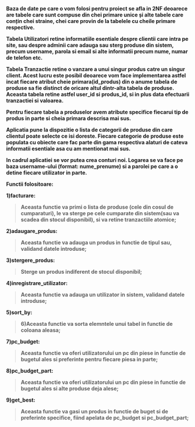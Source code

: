   **Baza de date pe care o vom folosi pentru proiect se afla in 2NF deoarece are tabele care sunt compuse din chei primare unice și alte tabele care conțin chei straine, chei care provin de la tabelele cu cheile primare respective.**
  
  
  
  **Tabela Utilizatori retine informatiile esentiale despre clientii care intra pe site, sau despre adminii care adauga sau sterg produse din sistem, precum username, parola si email si alte informatii precum nume, numar de telefon etc.**

  **Tabela Tranzactie retine o vanzare a unui singur produs catre un singur client. Acest lucru este posibil deoarece vom face implementarea astfel incat fiecare atribut cheie primara(id_produs) din o anume tabela de produse sa fie distinct de oricare altul dintr-alta tabela de produse.
Aceasta tabela retine astfel user_id si produs_id, si in plus data efectuarii tranzactiei si valoarea.**

  **Pentru fiecare tabela a produselor avem atribute specifice fiecarui tip de produs in parte si cheia primara descrisa mai sus.**

  **Aplicatia pune la dispozitie o lista de categorii de produse din care clientul poate selecte ce isi doreste. Fiecare categorie de produse este populata cu obiecte care fac parte din gama respectiva alaturi de cateva informatii esentiale asa cu am mentionat mai sus.**

  **In cadrul aplicatiei se vor putea crea conturi noi. Logarea se va face pe baza username-ului (format: nume_prenume) si a parolei pe care a o detine fiecare utilizator in parte.**


**Functii folositoare:**

  **1)facturare:**
>**Aceasta functie va primi o lista de produse (cele din cosul de cumparaturi), le va sterge pe cele cumparate din sistem(sau va scadea din stocul disponibil), si va retine tranzactiile atomice;**

  **2)adaugare_produs:**
>**Aceasta functie va adauga un produs in functie de tipul sau, validand datele introduse;**

  **3)stergere_produs:**
>**Sterge un produs indiferent de stocul disponibil;**

  **4)inregistrare_utilizator:**
>**Aceasta functie va adauga un utilizator in sistem, validand datele introduse;**

  **5)sort_by:**
>**6)Aceasta functie va sorta elemntele unui tabel in functie de coloana aleasa;**

  **7)pc_budget:**
>**Aceasta functie va oferi utilizatorului un pc din piese in functie de bugetul ales si preferinte pentru fiecare piesa in parte;**

  **8)pc_budget_part:**
>**Aceasta functie va oferi utilizatorului un pc din piese in functie de bugetul ales si alte produse deja alese;**

  **9)get_best:**
>**Aceasta functie va gasi un produs in functie de buget si de preferinte specifice, fiind apelata de pc_budget si pc_budget_part;**
